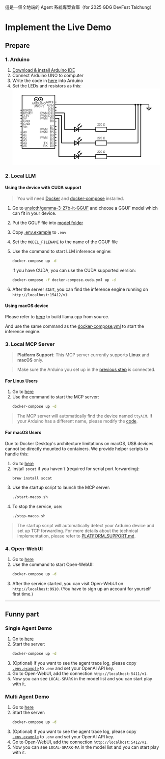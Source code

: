 這是一個全地端的 Agent 系統專案倉庫（for 2025 GDG DevFest Taichung）

# Implement the Live Demo

## Prepare

### 1. Arduino

1. [Download & install Arduino IDE](https://docs.arduino.cc/software/ide/)
2. Connect Arduino UNO to computer
3. Write the code in [here](code/arduino_code/led_serial_port_control/led_serial_port_control.ino) into Arduino
4. Set the LEDs and resistors as this: ![circuit](./assets/circuit.png)

### 2. Local LLM

#### Using the device with CUDA support

> You will need [Docker](https://www.docker.com/get-started/) and [docker-compose](https://github.com/docker/compose) installed.

1. Go to [unsloth/gemma-3-27b-it-GGUF](https://huggingface.co/unsloth/gemma-3-27b-it-GGUF) and choose a GGUF model which can fit in your device.
2. Put the GGUF file into [model folder](./llamacpp-deploy/model/)
3. Copy [.env.example](./llamacpp-deploy/.env.example) to `.env`
4. Set the `MODEL_FILENAME` to the name of the GGUF file
5. Use the command to start LLM inference engine:
    ```bash
    docker-compose up -d
    ```

    If you have CUDA, you can use the CUDA supported version:
    ```bash
    docker-compose -f docker-compose.cuda.yml up -d
    ```
6. After the server start, you can find the inference engine running on `http://localhost:15412/v1`.

#### Using macOS device

Please refer to [here](./llamacpp-deploy/Build%20llama%20cpp%20on%20macOS%20from%20scratch.md) to build llama.cpp from source.

And use the same command as the [docker-compose.yml](./llamacpp-deploy/docker-compose.yml) to start the inference engine.

### 3. Local MCP Server

> **Platform Support**: This MCP server currently supports **Linux** and **macOS** only.

> Make sure the Arduino you set up in the [previous step](#1-arduino) is connected.

#### For Linux Users

1. Go to [here](./mcp/lights-mcp-server/)
2. Use the command to start the MCP server:
    ```bash
    docker-compose up -d
    ```

> The MCP server will automatically find the device named `ttyACM`. If your Arduino has a different name, please modify the [code](./mcp/lights-mcp-server/src/server.py).

#### For macOS Users

Due to Docker Desktop's architecture limitations on macOS, USB devices cannot be directly mounted to containers. We provide helper scripts to handle this:

1. Go to [here](./mcp/lights-mcp-server/)
2. Install `socat` if you haven't (required for serial port forwarding):
    ```bash
    brew install socat
    ```
3. Use the startup script to launch the MCP server:
    ```bash
    ./start-macos.sh
    ```
4. To stop the service, use:
    ```bash
    ./stop-macos.sh
    ```

> The startup script will automatically detect your Arduino device and set up TCP forwarding. For more details about the technical implementation, please refer to [PLATFORM_SUPPORT.md](./mcp/lights-mcp-server/PLATFORM_SUPPORT.md).

### 4. Open-WebUI

1. Go to [here](./open-webui-deploy/)
2. Use the command to start Open-WebUI:
    ```bash
    docker-compose up -d
    ```
3. After the service started, you can visit Open-WebUI on `http://localhost:9910`. (You have to sign up an account for yourself first time.)

---

## Funny part

### Single Agent Demo

1. Go to [here](./local-spark/)
2. Start the server:
    ```bash
    docker-compose up -d
    ```
3. (Optional) If you want to see the agent trace log, please copy [`.env.example`](./local-spark/.env.example) to `.env` and set your OpenAI API key.
4. Go to Open-WebUI, add the connection `http://localhost:5411/v1`.
5. Now you can see `LOCAL-SPARK` in the model list and you can start play with it.

### Multi Agent Demo

1. Go to [here](./local-spark-ma/)
2. Start the server:
    ```bash
    docker-compose up -d
    ```
3. (Optional) If you want to see the agent trace log, please copy [`.env.example`](./local-spark-ma/.env.example) to `.env` and set your OpenAI API key.
4. Go to Open-WebUI, add the connection `http://localhost:5412/v1`.
5. Now you can see `LOCAL-SPARK-MA` in the model list and you can start play with it.
